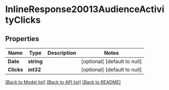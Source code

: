# InlineResponse20013AudienceActivityClicks

## Properties
Name | Type | Description | Notes
------------ | ------------- | ------------- | -------------
**Date** | **string** |  | [optional] [default to null]
**Clicks** | **int32** |  | [optional] [default to null]

[[Back to Model list]](../README.md#documentation-for-models) [[Back to API list]](../README.md#documentation-for-api-endpoints) [[Back to README]](../README.md)

